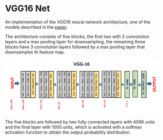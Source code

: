 # VGG16 Net
An implementation of the VGG16 neural network architecture, one of the models described in the [paper]().

The architecture consists of five blocks, the first two with 2 convolution layers and a max pooling layer for downsampling, the remaining three blocks have 3 convolution layers followed by a max pooling layer that downsamples th feature map.

<img src="./assets/vgg16.png">

The five blocks are followed by two fully connected layers with 4096 units and the final layer with 1000 units, which is activated with a softmax activation function to obtain the output probability distribution.
